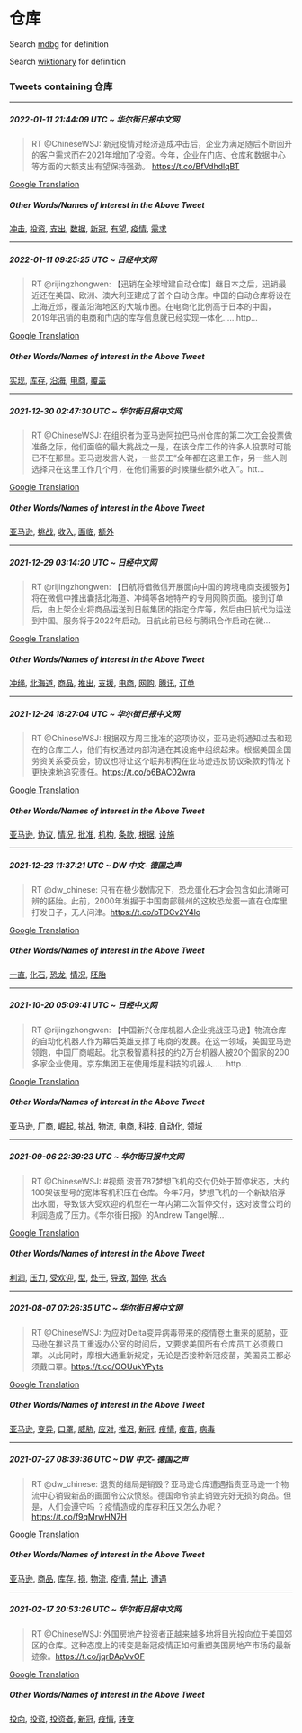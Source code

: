 # 仓库

Search [mdbg](https://www.mdbg.net/chinese/dictionary?page=worddict&wdrst=0&wdqb=仓库) for definition

Search [wiktionary](https://en.wiktionary.org/wiki/仓库) for definition

### Tweets containing 仓库

___
##### 2022-01-11 21:44:09 UTC ~ 华尔街日报中文网
> RT @ChineseWSJ: 新冠疫情对经济造成冲击后，企业为满足随后不断回升的客户需求而在2021年增加了投资。今年，企业在门店、仓库和数据中心等方面的大额支出有望保持强劲。 https://t.co/BfVdhdlqBT

[Google Translation](https://translate.google.com/?hi=en&tab=TT&sl=zh-CN&tl=en&op=translate&text=RT+%40ChineseWSJ%3A+%E6%96%B0%E5%86%A0%E7%96%AB%E6%83%85%E5%AF%B9%E7%BB%8F%E6%B5%8E%E9%80%A0%E6%88%90%E5%86%B2%E5%87%BB%E5%90%8E%EF%BC%8C%E4%BC%81%E4%B8%9A%E4%B8%BA%E6%BB%A1%E8%B6%B3%E9%9A%8F%E5%90%8E%E4%B8%8D%E6%96%AD%E5%9B%9E%E5%8D%87%E7%9A%84%E5%AE%A2%E6%88%B7%E9%9C%80%E6%B1%82%E8%80%8C%E5%9C%A82021%E5%B9%B4%E5%A2%9E%E5%8A%A0%E4%BA%86%E6%8A%95%E8%B5%84%E3%80%82%E4%BB%8A%E5%B9%B4%EF%BC%8C%E4%BC%81%E4%B8%9A%E5%9C%A8%E9%97%A8%E5%BA%97%E3%80%81%E4%BB%93%E5%BA%93%E5%92%8C%E6%95%B0%E6%8D%AE%E4%B8%AD%E5%BF%83%E7%AD%89%E6%96%B9%E9%9D%A2%E7%9A%84%E5%A4%A7%E9%A2%9D%E6%94%AF%E5%87%BA%E6%9C%89%E6%9C%9B%E4%BF%9D%E6%8C%81%E5%BC%BA%E5%8A%B2%E3%80%82+https%3A%2F%2Ft.co%2FBfVdhdlqBT)
##### Other Words/Names of Interest in the Above Tweet
[冲击](冲击.md), [投资](投资.md), [支出](支出.md), [数据](数据.md), [新冠](新冠.md), [有望](有望.md), [疫情](疫情.md), [需求](需求.md)
___
##### 2022-01-11 09:25:25 UTC ~ 日经中文网
> RT @rijingzhongwen: 【迅销在全球增建自动仓库】继日本之后，迅销最近还在美国、欧洲、澳大利亚建成了首个自动仓库。中国的自动仓库将设在上海近郊，覆盖沿海地区的大城市圈。在电商化比例高于日本的中国，2019年迅销的电商和门店的库存信息就已经实现一体化……http…

[Google Translation](https://translate.google.com/?hi=en&tab=TT&sl=zh-CN&tl=en&op=translate&text=RT+%40rijingzhongwen%3A+%E3%80%90%E8%BF%85%E9%94%80%E5%9C%A8%E5%85%A8%E7%90%83%E5%A2%9E%E5%BB%BA%E8%87%AA%E5%8A%A8%E4%BB%93%E5%BA%93%E3%80%91%E7%BB%A7%E6%97%A5%E6%9C%AC%E4%B9%8B%E5%90%8E%EF%BC%8C%E8%BF%85%E9%94%80%E6%9C%80%E8%BF%91%E8%BF%98%E5%9C%A8%E7%BE%8E%E5%9B%BD%E3%80%81%E6%AC%A7%E6%B4%B2%E3%80%81%E6%BE%B3%E5%A4%A7%E5%88%A9%E4%BA%9A%E5%BB%BA%E6%88%90%E4%BA%86%E9%A6%96%E4%B8%AA%E8%87%AA%E5%8A%A8%E4%BB%93%E5%BA%93%E3%80%82%E4%B8%AD%E5%9B%BD%E7%9A%84%E8%87%AA%E5%8A%A8%E4%BB%93%E5%BA%93%E5%B0%86%E8%AE%BE%E5%9C%A8%E4%B8%8A%E6%B5%B7%E8%BF%91%E9%83%8A%EF%BC%8C%E8%A6%86%E7%9B%96%E6%B2%BF%E6%B5%B7%E5%9C%B0%E5%8C%BA%E7%9A%84%E5%A4%A7%E5%9F%8E%E5%B8%82%E5%9C%88%E3%80%82%E5%9C%A8%E7%94%B5%E5%95%86%E5%8C%96%E6%AF%94%E4%BE%8B%E9%AB%98%E4%BA%8E%E6%97%A5%E6%9C%AC%E7%9A%84%E4%B8%AD%E5%9B%BD%EF%BC%8C2019%E5%B9%B4%E8%BF%85%E9%94%80%E7%9A%84%E7%94%B5%E5%95%86%E5%92%8C%E9%97%A8%E5%BA%97%E7%9A%84%E5%BA%93%E5%AD%98%E4%BF%A1%E6%81%AF%E5%B0%B1%E5%B7%B2%E7%BB%8F%E5%AE%9E%E7%8E%B0%E4%B8%80%E4%BD%93%E5%8C%96%E2%80%A6%E2%80%A6http%E2%80%A6)
##### Other Words/Names of Interest in the Above Tweet
[实现](实现.md), [库存](库存.md), [沿海](沿海.md), [电商](电商.md), [覆盖](覆盖.md)
___
##### 2021-12-30 02:47:30 UTC ~ 华尔街日报中文网
> RT @ChineseWSJ: 在组织者为亚马逊阿拉巴马州仓库的第二次工会投票做准备之际，他们面临的最大挑战之一是，在该仓库工作的许多人投票时可能已不在那里。亚马逊发言人说，一些员工“全年都在这里工作，另一些人则选择只在这里工作几个月，在他们需要的时候赚些额外收入”。htt…

[Google Translation](https://translate.google.com/?hi=en&tab=TT&sl=zh-CN&tl=en&op=translate&text=RT+%40ChineseWSJ%3A+%E5%9C%A8%E7%BB%84%E7%BB%87%E8%80%85%E4%B8%BA%E4%BA%9A%E9%A9%AC%E9%80%8A%E9%98%BF%E6%8B%89%E5%B7%B4%E9%A9%AC%E5%B7%9E%E4%BB%93%E5%BA%93%E7%9A%84%E7%AC%AC%E4%BA%8C%E6%AC%A1%E5%B7%A5%E4%BC%9A%E6%8A%95%E7%A5%A8%E5%81%9A%E5%87%86%E5%A4%87%E4%B9%8B%E9%99%85%EF%BC%8C%E4%BB%96%E4%BB%AC%E9%9D%A2%E4%B8%B4%E7%9A%84%E6%9C%80%E5%A4%A7%E6%8C%91%E6%88%98%E4%B9%8B%E4%B8%80%E6%98%AF%EF%BC%8C%E5%9C%A8%E8%AF%A5%E4%BB%93%E5%BA%93%E5%B7%A5%E4%BD%9C%E7%9A%84%E8%AE%B8%E5%A4%9A%E4%BA%BA%E6%8A%95%E7%A5%A8%E6%97%B6%E5%8F%AF%E8%83%BD%E5%B7%B2%E4%B8%8D%E5%9C%A8%E9%82%A3%E9%87%8C%E3%80%82%E4%BA%9A%E9%A9%AC%E9%80%8A%E5%8F%91%E8%A8%80%E4%BA%BA%E8%AF%B4%EF%BC%8C%E4%B8%80%E4%BA%9B%E5%91%98%E5%B7%A5%E2%80%9C%E5%85%A8%E5%B9%B4%E9%83%BD%E5%9C%A8%E8%BF%99%E9%87%8C%E5%B7%A5%E4%BD%9C%EF%BC%8C%E5%8F%A6%E4%B8%80%E4%BA%9B%E4%BA%BA%E5%88%99%E9%80%89%E6%8B%A9%E5%8F%AA%E5%9C%A8%E8%BF%99%E9%87%8C%E5%B7%A5%E4%BD%9C%E5%87%A0%E4%B8%AA%E6%9C%88%EF%BC%8C%E5%9C%A8%E4%BB%96%E4%BB%AC%E9%9C%80%E8%A6%81%E7%9A%84%E6%97%B6%E5%80%99%E8%B5%9A%E4%BA%9B%E9%A2%9D%E5%A4%96%E6%94%B6%E5%85%A5%E2%80%9D%E3%80%82htt%E2%80%A6)
##### Other Words/Names of Interest in the Above Tweet
[亚马逊](亚马逊.md), [挑战](挑战.md), [收入](收入.md), [面临](面临.md), [额外](额外.md)
___
##### 2021-12-29 03:14:20 UTC ~ 日经中文网
> RT @rijingzhongwen: 【日航将借微信开展面向中国的跨境电商支援服务】将在微信中推出囊括北海道、冲绳等各地特产的专用网购页面。接到订单后，由上架企业将商品运送到日航集团的指定仓库等，然后由日航代为运送到中国。服务将于2022年启动。日航此前已经与腾讯合作启动在微…

[Google Translation](https://translate.google.com/?hi=en&tab=TT&sl=zh-CN&tl=en&op=translate&text=RT+%40rijingzhongwen%3A+%E3%80%90%E6%97%A5%E8%88%AA%E5%B0%86%E5%80%9F%E5%BE%AE%E4%BF%A1%E5%BC%80%E5%B1%95%E9%9D%A2%E5%90%91%E4%B8%AD%E5%9B%BD%E7%9A%84%E8%B7%A8%E5%A2%83%E7%94%B5%E5%95%86%E6%94%AF%E6%8F%B4%E6%9C%8D%E5%8A%A1%E3%80%91%E5%B0%86%E5%9C%A8%E5%BE%AE%E4%BF%A1%E4%B8%AD%E6%8E%A8%E5%87%BA%E5%9B%8A%E6%8B%AC%E5%8C%97%E6%B5%B7%E9%81%93%E3%80%81%E5%86%B2%E7%BB%B3%E7%AD%89%E5%90%84%E5%9C%B0%E7%89%B9%E4%BA%A7%E7%9A%84%E4%B8%93%E7%94%A8%E7%BD%91%E8%B4%AD%E9%A1%B5%E9%9D%A2%E3%80%82%E6%8E%A5%E5%88%B0%E8%AE%A2%E5%8D%95%E5%90%8E%EF%BC%8C%E7%94%B1%E4%B8%8A%E6%9E%B6%E4%BC%81%E4%B8%9A%E5%B0%86%E5%95%86%E5%93%81%E8%BF%90%E9%80%81%E5%88%B0%E6%97%A5%E8%88%AA%E9%9B%86%E5%9B%A2%E7%9A%84%E6%8C%87%E5%AE%9A%E4%BB%93%E5%BA%93%E7%AD%89%EF%BC%8C%E7%84%B6%E5%90%8E%E7%94%B1%E6%97%A5%E8%88%AA%E4%BB%A3%E4%B8%BA%E8%BF%90%E9%80%81%E5%88%B0%E4%B8%AD%E5%9B%BD%E3%80%82%E6%9C%8D%E5%8A%A1%E5%B0%86%E4%BA%8E2022%E5%B9%B4%E5%90%AF%E5%8A%A8%E3%80%82%E6%97%A5%E8%88%AA%E6%AD%A4%E5%89%8D%E5%B7%B2%E7%BB%8F%E4%B8%8E%E8%85%BE%E8%AE%AF%E5%90%88%E4%BD%9C%E5%90%AF%E5%8A%A8%E5%9C%A8%E5%BE%AE%E2%80%A6)
##### Other Words/Names of Interest in the Above Tweet
[冲绳](冲绳.md), [北海道](北海道.md), [商品](商品.md), [推出](推出.md), [支援](支援.md), [电商](电商.md), [网购](网购.md), [腾讯](腾讯.md), [订单](订单.md)
___
##### 2021-12-24 18:27:04 UTC ~ 华尔街日报中文网
> RT @ChineseWSJ: 根据双方周三批准的这项协议，亚马逊将通知过去和现在的仓库工人，他们有权通过内部沟通在其设施中组织起来。根据美国全国劳资关系委员会，协议也将让这个联邦机构在亚马逊违反协议条款的情况下更快速地追究责任。https://t.co/b6BAC02wra

[Google Translation](https://translate.google.com/?hi=en&tab=TT&sl=zh-CN&tl=en&op=translate&text=RT+%40ChineseWSJ%3A+%E6%A0%B9%E6%8D%AE%E5%8F%8C%E6%96%B9%E5%91%A8%E4%B8%89%E6%89%B9%E5%87%86%E7%9A%84%E8%BF%99%E9%A1%B9%E5%8D%8F%E8%AE%AE%EF%BC%8C%E4%BA%9A%E9%A9%AC%E9%80%8A%E5%B0%86%E9%80%9A%E7%9F%A5%E8%BF%87%E5%8E%BB%E5%92%8C%E7%8E%B0%E5%9C%A8%E7%9A%84%E4%BB%93%E5%BA%93%E5%B7%A5%E4%BA%BA%EF%BC%8C%E4%BB%96%E4%BB%AC%E6%9C%89%E6%9D%83%E9%80%9A%E8%BF%87%E5%86%85%E9%83%A8%E6%B2%9F%E9%80%9A%E5%9C%A8%E5%85%B6%E8%AE%BE%E6%96%BD%E4%B8%AD%E7%BB%84%E7%BB%87%E8%B5%B7%E6%9D%A5%E3%80%82%E6%A0%B9%E6%8D%AE%E7%BE%8E%E5%9B%BD%E5%85%A8%E5%9B%BD%E5%8A%B3%E8%B5%84%E5%85%B3%E7%B3%BB%E5%A7%94%E5%91%98%E4%BC%9A%EF%BC%8C%E5%8D%8F%E8%AE%AE%E4%B9%9F%E5%B0%86%E8%AE%A9%E8%BF%99%E4%B8%AA%E8%81%94%E9%82%A6%E6%9C%BA%E6%9E%84%E5%9C%A8%E4%BA%9A%E9%A9%AC%E9%80%8A%E8%BF%9D%E5%8F%8D%E5%8D%8F%E8%AE%AE%E6%9D%A1%E6%AC%BE%E7%9A%84%E6%83%85%E5%86%B5%E4%B8%8B%E6%9B%B4%E5%BF%AB%E9%80%9F%E5%9C%B0%E8%BF%BD%E7%A9%B6%E8%B4%A3%E4%BB%BB%E3%80%82https%3A%2F%2Ft.co%2Fb6BAC02wra)
##### Other Words/Names of Interest in the Above Tweet
[亚马逊](亚马逊.md), [协议](协议.md), [情况](情况.md), [批准](批准.md), [机构](机构.md), [条款](条款.md), [根据](根据.md), [设施](设施.md)
___
##### 2021-12-23 11:37:21 UTC ~ DW 中文- 德国之声
> RT @dw_chinese: 只有在极少数情况下，恐龙蛋化石才会包含如此清晰可辨的胚胎。此前，2000年发掘于中国南部赣州的这枚恐龙蛋一直在仓库里打发日子，无人问津。https://t.co/bTDCv2Y4lo

[Google Translation](https://translate.google.com/?hi=en&tab=TT&sl=zh-CN&tl=en&op=translate&text=RT+%40dw_chinese%3A+%E5%8F%AA%E6%9C%89%E5%9C%A8%E6%9E%81%E5%B0%91%E6%95%B0%E6%83%85%E5%86%B5%E4%B8%8B%EF%BC%8C%E6%81%90%E9%BE%99%E8%9B%8B%E5%8C%96%E7%9F%B3%E6%89%8D%E4%BC%9A%E5%8C%85%E5%90%AB%E5%A6%82%E6%AD%A4%E6%B8%85%E6%99%B0%E5%8F%AF%E8%BE%A8%E7%9A%84%E8%83%9A%E8%83%8E%E3%80%82%E6%AD%A4%E5%89%8D%EF%BC%8C2000%E5%B9%B4%E5%8F%91%E6%8E%98%E4%BA%8E%E4%B8%AD%E5%9B%BD%E5%8D%97%E9%83%A8%E8%B5%A3%E5%B7%9E%E7%9A%84%E8%BF%99%E6%9E%9A%E6%81%90%E9%BE%99%E8%9B%8B%E4%B8%80%E7%9B%B4%E5%9C%A8%E4%BB%93%E5%BA%93%E9%87%8C%E6%89%93%E5%8F%91%E6%97%A5%E5%AD%90%EF%BC%8C%E6%97%A0%E4%BA%BA%E9%97%AE%E6%B4%A5%E3%80%82https%3A%2F%2Ft.co%2FbTDCv2Y4lo)
##### Other Words/Names of Interest in the Above Tweet
[一直](一直.md), [化石](化石.md), [恐龙](恐龙.md), [情况](情况.md), [胚胎](胚胎.md)
___
##### 2021-10-20 05:09:41 UTC ~ 日经中文网
> RT @rijingzhongwen: 【中国新兴仓库机器人企业挑战亚马逊】物流仓库的自动化机器人作为幕后英雄支撑了电商的发展。在这一领域，美国亚马逊领跑，中国厂商崛起。北京极智嘉科技的约2万台机器人被20个国家的200多家企业使用。京东集团正在使用炬星科技的机器人……http…

[Google Translation](https://translate.google.com/?hi=en&tab=TT&sl=zh-CN&tl=en&op=translate&text=RT+%40rijingzhongwen%3A+%E3%80%90%E4%B8%AD%E5%9B%BD%E6%96%B0%E5%85%B4%E4%BB%93%E5%BA%93%E6%9C%BA%E5%99%A8%E4%BA%BA%E4%BC%81%E4%B8%9A%E6%8C%91%E6%88%98%E4%BA%9A%E9%A9%AC%E9%80%8A%E3%80%91%E7%89%A9%E6%B5%81%E4%BB%93%E5%BA%93%E7%9A%84%E8%87%AA%E5%8A%A8%E5%8C%96%E6%9C%BA%E5%99%A8%E4%BA%BA%E4%BD%9C%E4%B8%BA%E5%B9%95%E5%90%8E%E8%8B%B1%E9%9B%84%E6%94%AF%E6%92%91%E4%BA%86%E7%94%B5%E5%95%86%E7%9A%84%E5%8F%91%E5%B1%95%E3%80%82%E5%9C%A8%E8%BF%99%E4%B8%80%E9%A2%86%E5%9F%9F%EF%BC%8C%E7%BE%8E%E5%9B%BD%E4%BA%9A%E9%A9%AC%E9%80%8A%E9%A2%86%E8%B7%91%EF%BC%8C%E4%B8%AD%E5%9B%BD%E5%8E%82%E5%95%86%E5%B4%9B%E8%B5%B7%E3%80%82%E5%8C%97%E4%BA%AC%E6%9E%81%E6%99%BA%E5%98%89%E7%A7%91%E6%8A%80%E7%9A%84%E7%BA%A62%E4%B8%87%E5%8F%B0%E6%9C%BA%E5%99%A8%E4%BA%BA%E8%A2%AB20%E4%B8%AA%E5%9B%BD%E5%AE%B6%E7%9A%84200%E5%A4%9A%E5%AE%B6%E4%BC%81%E4%B8%9A%E4%BD%BF%E7%94%A8%E3%80%82%E4%BA%AC%E4%B8%9C%E9%9B%86%E5%9B%A2%E6%AD%A3%E5%9C%A8%E4%BD%BF%E7%94%A8%E7%82%AC%E6%98%9F%E7%A7%91%E6%8A%80%E7%9A%84%E6%9C%BA%E5%99%A8%E4%BA%BA%E2%80%A6%E2%80%A6http%E2%80%A6)
##### Other Words/Names of Interest in the Above Tweet
[亚马逊](亚马逊.md), [厂商](厂商.md), [崛起](崛起.md), [挑战](挑战.md), [物流](物流.md), [电商](电商.md), [科技](科技.md), [自动化](自动化.md), [领域](领域.md)
___
##### 2021-09-06 22:39:23 UTC ~ 华尔街日报中文网
> RT @ChineseWSJ: #视频 波音787梦想飞机的交付仍处于暂停状态，大约100架该型号的宽体客机积压在仓库。今年7月，梦想飞机的一个新缺陷浮出水面，导致该大受欢迎的机型在一年内第二次暂停交付，这对波音公司的利润造成了压力。《华尔街日报》的Andrew Tangel解…

[Google Translation](https://translate.google.com/?hi=en&tab=TT&sl=zh-CN&tl=en&op=translate&text=RT+%40ChineseWSJ%3A+%23%E8%A7%86%E9%A2%91+%E6%B3%A2%E9%9F%B3787%E6%A2%A6%E6%83%B3%E9%A3%9E%E6%9C%BA%E7%9A%84%E4%BA%A4%E4%BB%98%E4%BB%8D%E5%A4%84%E4%BA%8E%E6%9A%82%E5%81%9C%E7%8A%B6%E6%80%81%EF%BC%8C%E5%A4%A7%E7%BA%A6100%E6%9E%B6%E8%AF%A5%E5%9E%8B%E5%8F%B7%E7%9A%84%E5%AE%BD%E4%BD%93%E5%AE%A2%E6%9C%BA%E7%A7%AF%E5%8E%8B%E5%9C%A8%E4%BB%93%E5%BA%93%E3%80%82%E4%BB%8A%E5%B9%B47%E6%9C%88%EF%BC%8C%E6%A2%A6%E6%83%B3%E9%A3%9E%E6%9C%BA%E7%9A%84%E4%B8%80%E4%B8%AA%E6%96%B0%E7%BC%BA%E9%99%B7%E6%B5%AE%E5%87%BA%E6%B0%B4%E9%9D%A2%EF%BC%8C%E5%AF%BC%E8%87%B4%E8%AF%A5%E5%A4%A7%E5%8F%97%E6%AC%A2%E8%BF%8E%E7%9A%84%E6%9C%BA%E5%9E%8B%E5%9C%A8%E4%B8%80%E5%B9%B4%E5%86%85%E7%AC%AC%E4%BA%8C%E6%AC%A1%E6%9A%82%E5%81%9C%E4%BA%A4%E4%BB%98%EF%BC%8C%E8%BF%99%E5%AF%B9%E6%B3%A2%E9%9F%B3%E5%85%AC%E5%8F%B8%E7%9A%84%E5%88%A9%E6%B6%A6%E9%80%A0%E6%88%90%E4%BA%86%E5%8E%8B%E5%8A%9B%E3%80%82%E3%80%8A%E5%8D%8E%E5%B0%94%E8%A1%97%E6%97%A5%E6%8A%A5%E3%80%8B%E7%9A%84Andrew+Tangel%E8%A7%A3%E2%80%A6)
##### Other Words/Names of Interest in the Above Tweet
[利润](利润.md), [压力](压力.md), [受欢迎](受欢迎.md), [型](型.md), [处于](处于.md), [导致](导致.md), [暂停](暂停.md), [状态](状态.md)
___
##### 2021-08-07 07:26:35 UTC ~ 华尔街日报中文网
> RT @ChineseWSJ: 为应对Delta变异病毒带来的疫情卷土重来的威胁，亚马逊在推迟员工重返办公室的时间后，又要求美国所有仓库员工必须戴口罩。以此同时，摩根大通重新规定，无论是否接种新冠疫苗，美国员工都必须戴口罩。https://t.co/OOUukYPyts

[Google Translation](https://translate.google.com/?hi=en&tab=TT&sl=zh-CN&tl=en&op=translate&text=RT+%40ChineseWSJ%3A+%E4%B8%BA%E5%BA%94%E5%AF%B9Delta%E5%8F%98%E5%BC%82%E7%97%85%E6%AF%92%E5%B8%A6%E6%9D%A5%E7%9A%84%E7%96%AB%E6%83%85%E5%8D%B7%E5%9C%9F%E9%87%8D%E6%9D%A5%E7%9A%84%E5%A8%81%E8%83%81%EF%BC%8C%E4%BA%9A%E9%A9%AC%E9%80%8A%E5%9C%A8%E6%8E%A8%E8%BF%9F%E5%91%98%E5%B7%A5%E9%87%8D%E8%BF%94%E5%8A%9E%E5%85%AC%E5%AE%A4%E7%9A%84%E6%97%B6%E9%97%B4%E5%90%8E%EF%BC%8C%E5%8F%88%E8%A6%81%E6%B1%82%E7%BE%8E%E5%9B%BD%E6%89%80%E6%9C%89%E4%BB%93%E5%BA%93%E5%91%98%E5%B7%A5%E5%BF%85%E9%A1%BB%E6%88%B4%E5%8F%A3%E7%BD%A9%E3%80%82%E4%BB%A5%E6%AD%A4%E5%90%8C%E6%97%B6%EF%BC%8C%E6%91%A9%E6%A0%B9%E5%A4%A7%E9%80%9A%E9%87%8D%E6%96%B0%E8%A7%84%E5%AE%9A%EF%BC%8C%E6%97%A0%E8%AE%BA%E6%98%AF%E5%90%A6%E6%8E%A5%E7%A7%8D%E6%96%B0%E5%86%A0%E7%96%AB%E8%8B%97%EF%BC%8C%E7%BE%8E%E5%9B%BD%E5%91%98%E5%B7%A5%E9%83%BD%E5%BF%85%E9%A1%BB%E6%88%B4%E5%8F%A3%E7%BD%A9%E3%80%82https%3A%2F%2Ft.co%2FOOUukYPyts)
##### Other Words/Names of Interest in the Above Tweet
[亚马逊](亚马逊.md), [变异](变异.md), [口罩](口罩.md), [威胁](威胁.md), [应对](应对.md), [推迟](推迟.md), [新冠](新冠.md), [疫情](疫情.md), [疫苗](疫苗.md), [病毒](病毒.md)
___
##### 2021-07-27 08:39:36 UTC ~ DW 中文- 德国之声
> RT @dw_chinese: 退货的结局是销毁？亚马逊仓库遭遇指责亚马逊一个物流中心销毁新品的画面令公众愤怒。德国命令禁止销毁完好无损的商品。但是，人们会遵守吗 ？疫情造成的库存积压又怎么办呢？ https://t.co/f9qMrwHN7H

[Google Translation](https://translate.google.com/?hi=en&tab=TT&sl=zh-CN&tl=en&op=translate&text=RT+%40dw_chinese%3A+%E9%80%80%E8%B4%A7%E7%9A%84%E7%BB%93%E5%B1%80%E6%98%AF%E9%94%80%E6%AF%81%EF%BC%9F%E4%BA%9A%E9%A9%AC%E9%80%8A%E4%BB%93%E5%BA%93%E9%81%AD%E9%81%87%E6%8C%87%E8%B4%A3%E4%BA%9A%E9%A9%AC%E9%80%8A%E4%B8%80%E4%B8%AA%E7%89%A9%E6%B5%81%E4%B8%AD%E5%BF%83%E9%94%80%E6%AF%81%E6%96%B0%E5%93%81%E7%9A%84%E7%94%BB%E9%9D%A2%E4%BB%A4%E5%85%AC%E4%BC%97%E6%84%A4%E6%80%92%E3%80%82%E5%BE%B7%E5%9B%BD%E5%91%BD%E4%BB%A4%E7%A6%81%E6%AD%A2%E9%94%80%E6%AF%81%E5%AE%8C%E5%A5%BD%E6%97%A0%E6%8D%9F%E7%9A%84%E5%95%86%E5%93%81%E3%80%82%E4%BD%86%E6%98%AF%EF%BC%8C%E4%BA%BA%E4%BB%AC%E4%BC%9A%E9%81%B5%E5%AE%88%E5%90%97+%EF%BC%9F%E7%96%AB%E6%83%85%E9%80%A0%E6%88%90%E7%9A%84%E5%BA%93%E5%AD%98%E7%A7%AF%E5%8E%8B%E5%8F%88%E6%80%8E%E4%B9%88%E5%8A%9E%E5%91%A2%EF%BC%9F+https%3A%2F%2Ft.co%2Ff9qMrwHN7H)
##### Other Words/Names of Interest in the Above Tweet
[亚马逊](亚马逊.md), [商品](商品.md), [库存](库存.md), [损](损.md), [物流](物流.md), [疫情](疫情.md), [禁止](禁止.md), [遭遇](遭遇.md)
___
##### 2021-02-17 20:53:26 UTC ~ 华尔街日报中文网
> RT @ChineseWSJ: 外国房地产投资者正越来越多地将目光投向位于美国郊区的仓库。这种态度上的转变是新冠疫情正如何重塑美国房地产市场的最新迹象。https://t.co/jqrDApVvOF

[Google Translation](https://translate.google.com/?hi=en&tab=TT&sl=zh-CN&tl=en&op=translate&text=RT+%40ChineseWSJ%3A+%E5%A4%96%E5%9B%BD%E6%88%BF%E5%9C%B0%E4%BA%A7%E6%8A%95%E8%B5%84%E8%80%85%E6%AD%A3%E8%B6%8A%E6%9D%A5%E8%B6%8A%E5%A4%9A%E5%9C%B0%E5%B0%86%E7%9B%AE%E5%85%89%E6%8A%95%E5%90%91%E4%BD%8D%E4%BA%8E%E7%BE%8E%E5%9B%BD%E9%83%8A%E5%8C%BA%E7%9A%84%E4%BB%93%E5%BA%93%E3%80%82%E8%BF%99%E7%A7%8D%E6%80%81%E5%BA%A6%E4%B8%8A%E7%9A%84%E8%BD%AC%E5%8F%98%E6%98%AF%E6%96%B0%E5%86%A0%E7%96%AB%E6%83%85%E6%AD%A3%E5%A6%82%E4%BD%95%E9%87%8D%E5%A1%91%E7%BE%8E%E5%9B%BD%E6%88%BF%E5%9C%B0%E4%BA%A7%E5%B8%82%E5%9C%BA%E7%9A%84%E6%9C%80%E6%96%B0%E8%BF%B9%E8%B1%A1%E3%80%82https%3A%2F%2Ft.co%2FjqrDApVvOF)
##### Other Words/Names of Interest in the Above Tweet
[投向](投向.md), [投资](投资.md), [投资者](投资者.md), [新冠](新冠.md), [疫情](疫情.md), [转变](转变.md)
